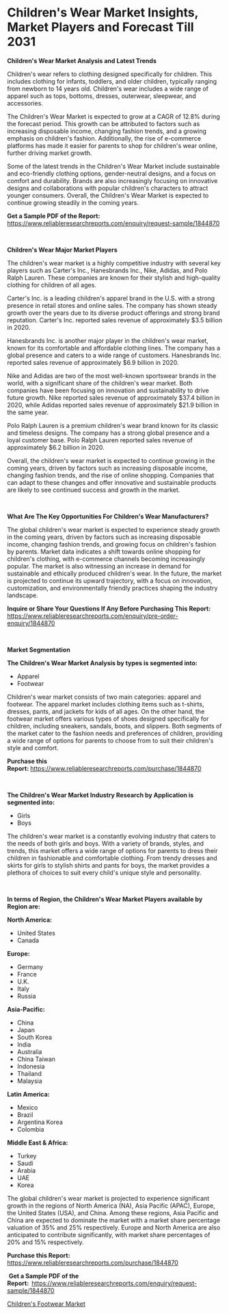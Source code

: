 <p><h1>Children's Wear Market Insights, Market Players and Forecast Till 2031</h1></p><p><strong>Children's Wear Market Analysis and Latest Trends</strong></p>
<p><p>Children's wear refers to clothing designed specifically for children. This includes clothing for infants, toddlers, and older children, typically ranging from newborn to 14 years old. Children's wear includes a wide range of apparel such as tops, bottoms, dresses, outerwear, sleepwear, and accessories.</p><p>The Children's Wear Market is expected to grow at a CAGR of 12.8% during the forecast period. This growth can be attributed to factors such as increasing disposable income, changing fashion trends, and a growing emphasis on children's fashion. Additionally, the rise of e-commerce platforms has made it easier for parents to shop for children's wear online, further driving market growth.</p><p>Some of the latest trends in the Children's Wear Market include sustainable and eco-friendly clothing options, gender-neutral designs, and a focus on comfort and durability. Brands are also increasingly focusing on innovative designs and collaborations with popular children's characters to attract younger consumers. Overall, the Children's Wear Market is expected to continue growing steadily in the coming years.</p></p>
<p><strong>Get a Sample PDF of the Report:&nbsp;</strong> <a href="https://www.reliableresearchreports.com/enquiry/request-sample/1844870">https://www.reliableresearchreports.com/enquiry/request-sample/1844870</a></p>
<p>&nbsp;</p>
<p><strong>Children's Wear Major Market Players</strong></p>
<p><p>The children's wear market is a highly competitive industry with several key players such as Carter's Inc., Hanesbrands Inc., Nike, Adidas, and Polo Ralph Lauren. These companies are known for their stylish and high-quality clothing for children of all ages.</p><p>Carter's Inc. is a leading children's apparel brand in the U.S. with a strong presence in retail stores and online sales. The company has shown steady growth over the years due to its diverse product offerings and strong brand reputation. Carter's Inc. reported sales revenue of approximately $3.5 billion in 2020.</p><p>Hanesbrands Inc. is another major player in the children's wear market, known for its comfortable and affordable clothing lines. The company has a global presence and caters to a wide range of customers. Hanesbrands Inc. reported sales revenue of approximately $6.9 billion in 2020.</p><p>Nike and Adidas are two of the most well-known sportswear brands in the world, with a significant share of the children's wear market. Both companies have been focusing on innovation and sustainability to drive future growth. Nike reported sales revenue of approximately $37.4 billion in 2020, while Adidas reported sales revenue of approximately $21.9 billion in the same year.</p><p>Polo Ralph Lauren is a premium children's wear brand known for its classic and timeless designs. The company has a strong global presence and a loyal customer base. Polo Ralph Lauren reported sales revenue of approximately $6.2 billion in 2020.</p><p>Overall, the children's wear market is expected to continue growing in the coming years, driven by factors such as increasing disposable income, changing fashion trends, and the rise of online shopping. Companies that can adapt to these changes and offer innovative and sustainable products are likely to see continued success and growth in the market.</p></p>
<p>&nbsp;</p>
<p><strong>What Are The Key Opportunities For Children's Wear Manufacturers?</strong></p>
<p><p>The global children's wear market is expected to experience steady growth in the coming years, driven by factors such as increasing disposable income, changing fashion trends, and growing focus on children's fashion by parents. Market data indicates a shift towards online shopping for children's clothing, with e-commerce channels becoming increasingly popular. The market is also witnessing an increase in demand for sustainable and ethically produced children's wear. In the future, the market is projected to continue its upward trajectory, with a focus on innovation, customization, and environmentally friendly practices shaping the industry landscape.</p></p>
<p><strong>Inquire or Share Your Questions If Any Before Purchasing This Report:</strong> <a href="https://www.reliableresearchreports.com/enquiry/pre-order-enquiry/1844870">https://www.reliableresearchreports.com/enquiry/pre-order-enquiry/1844870</a></p>
<p>&nbsp;</p>
<p><strong>Market Segmentation</strong></p>
<p><strong>The Children's Wear Market Analysis by types is segmented into:</strong></p>
<p><ul><li>Apparel</li><li>Footwear</li></ul></p>
<p><p>Children's wear market consists of two main categories: apparel and footwear. The apparel market includes clothing items such as t-shirts, dresses, pants, and jackets for kids of all ages. On the other hand, the footwear market offers various types of shoes designed specifically for children, including sneakers, sandals, boots, and slippers. Both segments of the market cater to the fashion needs and preferences of children, providing a wide range of options for parents to choose from to suit their children's style and comfort.</p></p>
<p><strong>Purchase this Report:&nbsp;</strong><a href="https://www.reliableresearchreports.com/purchase/1844870">https://www.reliableresearchreports.com/purchase/1844870</a></p>
<p>&nbsp;</p>
<p><strong>The Children's Wear Market Industry Research by Application is segmented into:</strong></p>
<p><ul><li>Girls</li><li>Boys</li></ul></p>
<p><p>The children's wear market is a constantly evolving industry that caters to the needs of both girls and boys. With a variety of brands, styles, and trends, this market offers a wide range of options for parents to dress their children in fashionable and comfortable clothing. From trendy dresses and skirts for girls to stylish shirts and pants for boys, the market provides a plethora of choices to suit every child's unique style and personality.</p></p>
<p>&nbsp;</p>
<p><strong>In terms of Region, the Children's Wear Market Players available by Region are:</strong></p>
<p>
    <p> <strong> North America: </strong>
        <ul>
            <li>United States</li>
            <li>Canada</li>
        </ul>
        </p> 
    <p> <strong> Europe: </strong>
        <ul>
            <li>Germany</li>
            <li>France</li>
            <li>U.K.</li>
            <li>Italy</li>
            <li>Russia</li>
        </ul>
        </p> 
    <p> <strong> Asia-Pacific: </strong>
        <ul>
            <li>China</li>
            <li>Japan</li>
            <li>South Korea</li>
            <li>India</li>
            <li>Australia</li>
            <li>China Taiwan</li>
            <li>Indonesia</li>
            <li>Thailand</li>
            <li>Malaysia</li>
        </ul>
        </p> 
    <p> <strong> Latin America: </strong>
        <ul>
            <li>Mexico</li>
            <li>Brazil</li>
            <li>Argentina Korea</li>
            <li>Colombia</li>
        </ul>
        </p> 
    <p> <strong> Middle East & Africa: </strong>
        <ul>
            <li>Turkey</li>
            <li>Saudi</li>
            <li>Arabia</li>
            <li>UAE</li>
            <li>Korea</li>
        </ul>
    </p>
    </p>
<p><p>The global children's wear market is projected to experience significant growth in the regions of North America (NA), Asia Pacific (APAC), Europe, the United States (USA), and China. Among these regions, Asia Pacific and China are expected to dominate the market with a market share percentage valuation of 35% and 25% respectively. Europe and North America are also anticipated to contribute significantly, with market share percentages of 20% and 15% respectively.</p></p>
<p><strong>Purchase this Report: </strong><a href="https://www.reliableresearchreports.com/purchase/1844870">https://www.reliableresearchreports.com/purchase/1844870</a></p>
<p>&nbsp;<strong>Get a Sample PDF of the Report:&nbsp;&nbsp;</strong><a href="https://www.reliableresearchreports.com/enquiry/request-sample/1844870">https://www.reliableresearchreports.com/enquiry/request-sample/1844870</a></p>
<p><strong></strong></p>
<p><p><a href="https://github.com/YashRP12/Market-Research-Report-List-3/blob/main/childrens-footwear-market.md">Children's Footwear Market</a></p></p>